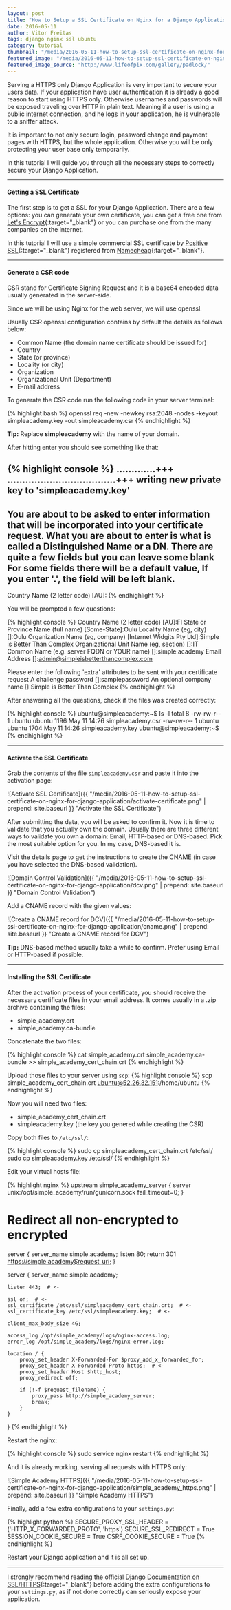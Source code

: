 ```yaml
---
layout: post
title: "How to Setup a SSL Certificate on Nginx for a Django Application"
date: 2016-05-11
author: Vitor Freitas
tags: django nginx ssl ubuntu
category: tutorial
thumbnail: "/media/2016-05-11-how-to-setup-ssl-certificate-on-nginx-for-django-application/featured-post-image.jpg"
featured_image: "/media/2016-05-11-how-to-setup-ssl-certificate-on-nginx-for-django-application/featured-post-image.jpg"
featured_image_source: "http://www.lifeofpix.com/gallery/padlock/"
---
```


Serving a HTTPS only Django Application is very important to secure your users data. If your application have user
authentication it is already a good reason to start using HTTPS only. Otherwise usernames and passwords will be exposed
traveling over HTTP in plain text. Meaning if a user is using a public internet connection, and he logs in your
application, he is vulnerable to a sniffer attack.

It is important to not only secure login, password change and payment pages with HTTPS, but the whole application.
Otherwise you will be only protecting your user base only temporarily.

In this tutorial I will guide you through all the necessary steps to correctly secure your Django Application.

***

#### Getting a SSL Certificate

The first step is to get a SSL for your Django Application. There are a few options: you can generate your own
certificate, you can get a free one from [Let's Encrypt][letsencrypt]{:target="_blank"} or you can purchase one from the
many companies on the internet.

In this tutorial I will use a simple commercial SSL certificate by [Positive SSL][positivessl]{:target="_blank"} registered
from [Namecheap][namecheap]{:target="_blank"}.

***

#### Generate a CSR code

CSR stand for Certificate Signing Request and it is a base64 encoded data usually generated in the server-side.

Since we will be using Nginx for the web server, we will use openssl.

Usually CSR openssl configuration contains by default the details as follows below:

* Common Name (the domain name certificate should be issued for)
* Country
* State (or province)
* Locality (or city)
* Organization
* Organizational Unit (Department)
* E-mail address

To generate the CSR code run the following code in your server terminal:

{% highlight bash %}
openssl req -new -newkey rsa:2048 -nodes -keyout simpleacademy.key -out simpleacademy.csr
{% endhighlight %}

<div class="tip">
  <span class="fa fa-lightbulb-o"></span>
  <strong>Tip:</strong> Replace <strong>simpleacademy</strong> with the name of your domain.
</div>

After hitting enter you should see something like that:

{% highlight console %}
.............+++
....................................+++
writing new private key to 'simpleacademy.key'
-----
You are about to be asked to enter information that will be incorporated
into your certificate request.
What you are about to enter is what is called a Distinguished Name or a DN.
There are quite a few fields but you can leave some blank
For some fields there will be a default value,
If you enter '.', the field will be left blank.
-----
Country Name (2 letter code) [AU]:
{% endhighlight %}

You will be prompted a few questions:

{% highlight console %}
Country Name (2 letter code) [AU]:FI
State or Province Name (full name) [Some-State]:Oulu
Locality Name (eg, city) []:Oulu
Organization Name (eg, company) [Internet Widgits Pty Ltd]:Simple is Better Than Complex
Organizational Unit Name (eg, section) []:IT
Common Name (e.g. server FQDN or YOUR name) []:simple.academy
Email Address []:admin@simpleisbetterthancomplex.com

Please enter the following 'extra' attributes
to be sent with your certificate request
A challenge password []:samplepassword
An optional company name []:Simple is Better Than Complex
{% endhighlight %}

After answering all the questions, check if the files was created correctly:

{% highlight console %}
ubuntu@simpleacademy:~$ ls -l
total 8
-rw-rw-r-- 1 ubuntu ubuntu 1196 May 11 14:26 simpleacademy.csr
-rw-rw-r-- 1 ubuntu ubuntu 1704 May 11 14:26 simpleacademy.key
ubuntu@simpleacademy:~$
{% endhighlight %}

***

#### Activate the SSL Certificate

Grab the contents of the file `simpleacademy.csr` and paste it into the activation page:

![Activate SSL Certificate]({{ "/media/2016-05-11-how-to-setup-ssl-certificate-on-nginx-for-django-application/activate-certificate.png" | prepend: site.baseurl }} "Activate the SSL Certificate")

After submitting the data, you will be asked to confirm it. Now it is time to validate that you actually own the domain.
Usually there are three different ways to validate you own a domain: Email, HTTP-based or DNS-based. Pick the most
suitable option for you. In my case, DNS-based it is.

Visit the details page to get the instructions to create the CNAME (in case you have selected the DNS-based validation).

![Domain Control Validation]({{ "/media/2016-05-11-how-to-setup-ssl-certificate-on-nginx-for-django-application/dcv.png" | prepend: site.baseurl }} "Domain Control Validation")

Add a CNAME record with the given values:

![Create a CNAME record for DCV]({{ "/media/2016-05-11-how-to-setup-ssl-certificate-on-nginx-for-django-application/cname.png" | prepend: site.baseurl }} "Create a CNAME record for DCV")

<div class="tip">
  <span class="fa fa-lightbulb-o"></span>
  <strong>Tip:</strong> DNS-based method usually take a while to confirm. Prefer using Email or HTTP-based if possible.
</div>

***

#### Installing the SSL Certificate

After the activation process of your certificate, you should receive the necessary certificate files in your email address.
It comes usually in a .zip archive containing the files:

* simple_academy.crt
* simple_academy.ca-bundle

Concatenate the two files:

{% highlight console %}
cat simple_academy.crt simple_academy.ca-bundle >> simple_academy_cert_chain.crt
{% endhighlight %}

Upload those files to your server using `scp`:
{% highlight console %}
scp simple_academy_cert_chain.crt ubuntu@52.26.32.151:/home/ubuntu
{% endhighlight %}

Now you will need two files:

* simple_academy_cert_chain.crt
* simpleacademy.key (the key you genered while creating the CSR)

Copy both files to `/etc/ssl/`:

{% highlight console %}
sudo cp simpleacademy_cert_chain.crt /etc/ssl/
sudo cp simpleacademy.key /etc/ssl/
{% endhighlight %}

Edit your virtual hosts file:

{% highlight nginx %}
upstream simple_academy_server {
  server unix:/opt/simple_academy/run/gunicorn.sock fail_timeout=0;
}

# Redirect all non-encrypted to encrypted
server {
    server_name simple.academy;
    listen 80;
    return 301 https://simple.academy$request_uri;
}

server {
    server_name simple.academy;

    listen 443;  # <-

    ssl on;  # <-
    ssl_certificate /etc/ssl/simpleacademy_cert_chain.crt;  # <-
    ssl_certificate_key /etc/ssl/simpleacademy.key;  # <-

    client_max_body_size 4G;

    access_log /opt/simple_academy/logs/nginx-access.log;
    error_log /opt/simple_academy/logs/nginx-error.log;

    location / {
        proxy_set_header X-Forwarded-For $proxy_add_x_forwarded_for;
        proxy_set_header X-Forwarded-Proto https;  # <-
        proxy_set_header Host $http_host;
        proxy_redirect off;

        if (!-f $request_filename) {
            proxy_pass http://simple_academy_server;
            break;
        }
    }
}
{% endhighlight %}

Restart the nginx:

{% highlight console %}
sudo service nginx restart
{% endhighlight %}

And it is already working, serving all requests with HTTPS only:

![Simple Academy HTTPS]({{ "/media/2016-05-11-how-to-setup-ssl-certificate-on-nginx-for-django-application/simple_academy_https.png" | prepend: site.baseurl }} "Simple Academy HTTPS")

Finally, add a few extra configurations to your `settings.py`:

{% highlight python %}
SECURE_PROXY_SSL_HEADER = ('HTTP_X_FORWARDED_PROTO', 'https')
SECURE_SSL_REDIRECT = True
SESSION_COOKIE_SECURE = True
CSRF_COOKIE_SECURE = True
{% endhighlight %}

Restart your Django application and it is all set up.

***

I strongly recommend reading the official [Django Documentation on SSL/HTTPS][django-docs-ssl]{:target="_blank"} before
adding the extra configurations to your `settings.py`, as if not done correctly can seriously expose your application.


[letsencrypt]: https://letsencrypt.org/
[positivessl]: https://www.positivessl.com/free-ssl-certificate.php
[namecheap]: https://www.namecheap.com
[django-docs-ssl]: https://docs.djangoproject.com/en/dev/topics/security/#ssl-https
